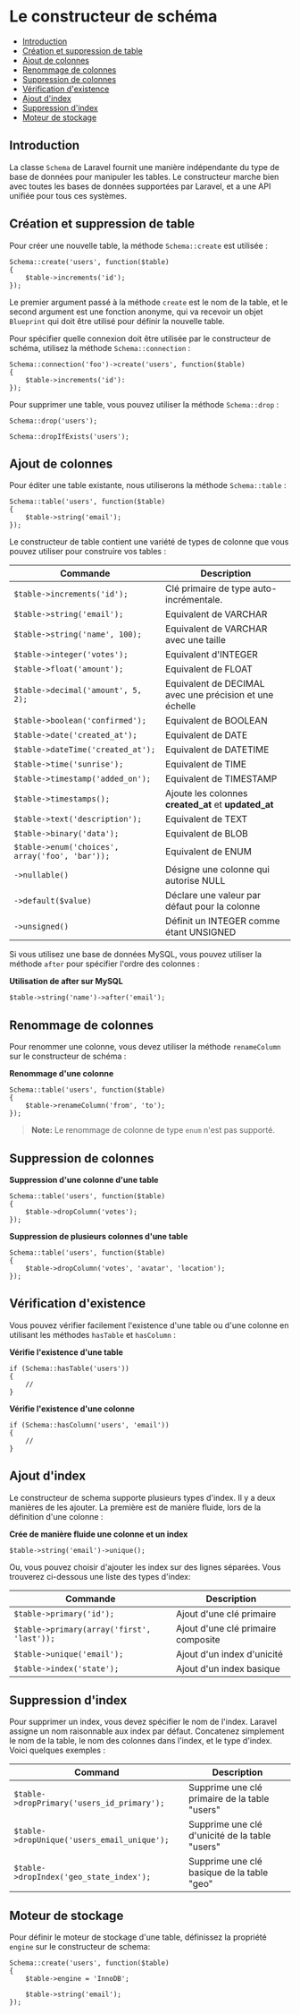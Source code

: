 # Le constructeur de schéma

- [Introduction](#introduction)
- [Création et suppression de table](#creating-and-dropping-tables)
- [Ajout de colonnes](#adding-columns)
- [Renommage de colonnes](#renaming-columns)
- [Suppression de colonnes](#dropping-columns)
- [Vérification d'existence](#checking-existence)
- [Ajout d'index](#adding-indexes)
- [Suppression d'index](#dropping-indexes)
- [Moteur de stockage](#storage-engines)

<a name="introduction"></a>
## Introduction

La classe `Schema` de Laravel fournit une manière indépendante du type de base de données pour manipuler les tables. Le constructeur marche bien avec toutes les bases de données supportées par Laravel, et a une API unifiée pour tous ces systèmes.

<a name="creating-and-dropping-tables"></a>
## Création et suppression de table

Pour créer une nouvelle table, la méthode `Schema::create` est utilisée :

    Schema::create('users', function($table)
    {
        $table->increments('id');
    });

Le premier argument passé à la méthode `create` est le nom de la table, et le second argument est une fonction anonyme, qui va recevoir un objet `Blueprint` qui doit être utilisé pour définir la nouvelle table.

Pour spécifier quelle connexion doit être utilisée par le constructeur de schéma, utilisez la méthode `Schema::connection` :

    Schema::connection('foo')->create('users', function($table)
    {
        $table->increments('id'):
    });

Pour supprimer une table, vous pouvez utiliser la méthode `Schema::drop` :

    Schema::drop('users');

    Schema::dropIfExists('users');

<a name="adding-columns"></a>
## Ajout de colonnes

Pour éditer une table existante, nous utiliserons la méthode `Schema::table` :

    Schema::table('users', function($table)
    {
        $table->string('email');
    });

Le constructeur de table contient une variété de types de colonne que vous pouvez utiliser pour construire vos tables :

Commande  | Description
------------- | -------------
`$table->increments('id');`  |  Clé primaire de type auto-incrémentale.
`$table->string('email');`  |  Equivalent de VARCHAR
`$table->string('name', 100);`  |  Equivalent de VARCHAR avec une taille
`$table->integer('votes');`  |  Equivalent d'INTEGER
`$table->float('amount');`  |  Equivalent de FLOAT
`$table->decimal('amount', 5, 2);`  |  Equivalent de DECIMAL avec une précision et une échelle
`$table->boolean('confirmed');`  |  Equivalent de BOOLEAN
`$table->date('created_at');`  |  Equivalent de DATE
`$table->dateTime('created_at');`  |  Equivalent de DATETIME
`$table->time('sunrise');`  |  Equivalent de TIME
`$table->timestamp('added_on');`  |  Equivalent de TIMESTAMP
`$table->timestamps();`  |  Ajoute les colonnes **created\_at** et **updated\_at**
`$table->text('description');`  |  Equivalent de TEXT
`$table->binary('data');`  |  Equivalent de BLOB
`$table->enum('choices', array('foo', 'bar'));` | Equivalent de ENUM
`->nullable()`  |  Désigne une colonne qui autorise NULL
`->default($value)`  |  Déclare une valeur par défaut pour la colonne
`->unsigned()`  |  Définit un INTEGER comme étant UNSIGNED

Si vous utilisez une base de données MySQL, vous pouvez utiliser la méthode `after` pour spécifier l'ordre des colonnes :

**Utilisation de after sur MySQL**

    $table->string('name')->after('email');

<a name="renaming-columns"></a>
## Renommage de colonnes

Pour renommer une colonne, vous devez utiliser la méthode `renameColumn` sur le constructeur de schéma :

**Renommage d'une colonne**

	Schema::table('users', function($table)
	{
		$table->renameColumn('from', 'to');
	});

> **Note:** Le renommage de colonne de type `enum` n'est pas supporté.

<a name="dropping-columns"></a>
## Suppression de colonnes

**Suppression d'une colonne d'une table**

    Schema::table('users', function($table)
    {
        $table->dropColumn('votes');
    });

**Suppression de plusieurs colonnes d'une table**

    Schema::table('users', function($table)
    {
        $table->dropColumn('votes', 'avatar', 'location');
    });

<a name="checking-existence"></a>
## Vérification d'existence

Vous pouvez vérifier facilement l'existence d'une table ou d'une colonne en utilisant les méthodes `hasTable` et `hasColumn` :

**Vérifie l'existence d'une table**

	if (Schema::hasTable('users'))
	{
		//
	}

**Vérifie l'existence d'une colonne**

	if (Schema::hasColumn('users', 'email'))
	{
		//
	}

<a name="adding-indexes"></a>
## Ajout d'index

Le constructeur de schema supporte plusieurs types d'index. Il y a deux manières de les ajouter. La première est de manière fluide, lors de la définition d'une colonne :

**Crée de manière fluide une colonne et un index**

    $table->string('email')->unique();

Ou, vous pouvez choisir d'ajouter les index sur des lignes séparées. Vous trouverez ci-dessous une liste des types d'index:

Commande  | Description
------------- | -------------
`$table->primary('id');`  |  Ajout d'une clé primaire
`$table->primary(array('first', 'last'));`  |  Ajout d'une clé primaire composite
`$table->unique('email');`  |  Ajout d'un index d'unicité
`$table->index('state');`  |  Ajout d'un index basique

<a name="dropping-indexes"></a>
## Suppression d'index

Pour supprimer un index, vous devez spécifier le nom de l'index. Laravel assigne un nom raisonnable aux index par défaut. Concatenez simplement le nom de la table, le nom des colonnes dans l'index, et le type d'index. Voici quelques exemples :

Command  | Description
------------- | -------------
`$table->dropPrimary('users_id_primary');`  |  Supprime une clé primaire de la table "users"
`$table->dropUnique('users_email_unique');`  |  Supprime une clé d'unicité de la table "users"
`$table->dropIndex('geo_state_index');`  |  Supprime une clé basique de la table "geo"

<a name="storage-engines"></a>
## Moteur de stockage

Pour définir le moteur de stockage d'une table, définissez la propriété `engine`  sur le constructeur de schema:

    Schema::create('users', function($table)
    {
        $table->engine = 'InnoDB';

        $table->string('email');
    });
